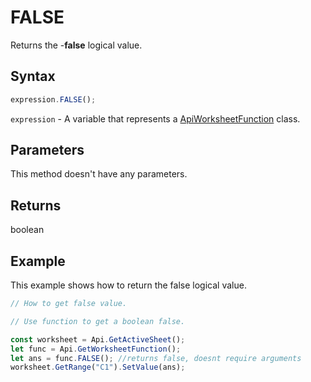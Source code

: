 # FALSE

Returns the -**false** logical value.

## Syntax

```javascript
expression.FALSE();
```

`expression` - A variable that represents a [ApiWorksheetFunction](../ApiWorksheetFunction.md) class.

## Parameters

This method doesn't have any parameters.

## Returns

boolean

## Example

This example shows how to return the false logical value.

```javascript editor-xlsx
// How to get false value.

// Use function to get a boolean false.

const worksheet = Api.GetActiveSheet();
let func = Api.GetWorksheetFunction();
let ans = func.FALSE(); //returns false, doesnt require arguments
worksheet.GetRange("C1").SetValue(ans);

```

